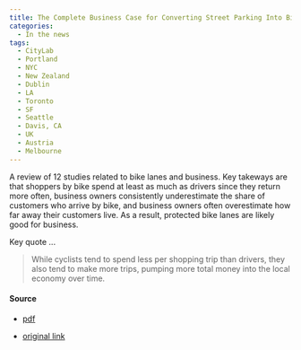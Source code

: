 ```yaml
---
title: The Complete Business Case for Converting Street Parking Into Bike Lanes, CityLab
categories:
  - In the news
tags:
  - CityLab
  - Portland
  - NYC
  - New Zealand
  - Dublin
  - LA
  - Toronto
  - SF
  - Seattle
  - Davis, CA
  - UK
  - Austria
  - Melbourne
---
```


A review of 12 studies related to bike lanes and business. Key takeways are that shoppers by bike spend at least as much
as drivers since they return more often, business owners consistently underestimate the share of customers who arrive by
bike, and business owners often overestimate how far away their customers live. As a result, protected bike lanes are
likely good for business.

Key quote ...

> While cyclists tend to spend less per shopping trip than drivers, they also tend to make more trips, pumping more
> total money into the local economy over time.

#### Source

* [pdf](/images/news/2015-city-lab-good-for-business.pdf)

* [original link](https://www.bloomberg.com/news/articles/2015-03-13/every-study-ever-conducted-on-the-impact-converting-street-parking-into-bike-lanes-has-on-businesses)